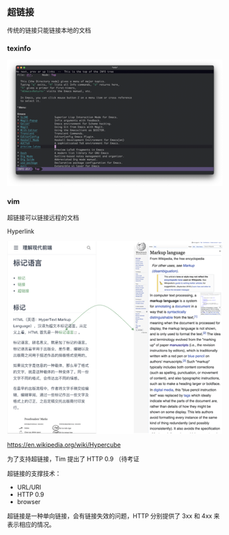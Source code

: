 ## 超链接

传统的链接只能链接本地的文档

### texinfo

<p style="text-align: center">
<img src="./asset/images/emacs-texinfo.png" alt="Emacs Texinfo" />
</p>

### vim

超链接可以链接远程的文档

Hyperlink

<p style="text-align: center">
<img src="./asset/images/hyperlink.png" alt="Hyperlink" />
</p>

https://en.wikipedia.org/wiki/Hypercube

为了支持超链接，Tim 提出了 HTTP 0.9 （待考证

超链接的支撑技术：
- URL/URI
- HTTP 0.9
- browser

超链接是一种单向链接，会有链接失效的问题，HTTP 分别提供了 3xx 和 4xx 来表示相应的情况。